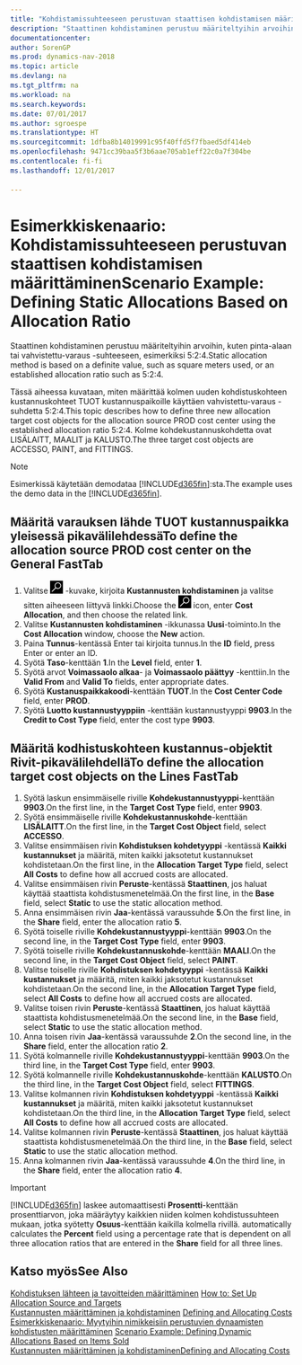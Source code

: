 ```yaml
---
title: "Kohdistamissuhteeseen perustuvan staattisen kohdistamisen määrittäminen"
description: "Staattinen kohdistaminen perustuu määriteltyihin arvoihin, kuten pinta-alaan tai vahvistettu-varaus -suhteeseen, esimerkiksi 5:2:4."
documentationcenter: 
author: SorenGP
ms.prod: dynamics-nav-2018
ms.topic: article
ms.devlang: na
ms.tgt_pltfrm: na
ms.workload: na
ms.search.keywords: 
ms.date: 07/01/2017
ms.author: sgroespe
ms.translationtype: HT
ms.sourcegitcommit: 1dfba8b14019991c95f40ffd5f7fbaed5df414eb
ms.openlocfilehash: 9471cc39baa5f3b6aae705ab1eff22c0a7f304be
ms.contentlocale: fi-fi
ms.lasthandoff: 12/01/2017

---
```

# <a name="scenario-example-defining-static-allocations-based-on-allocation-ratio"></a><span data-ttu-id="50b1e-103">Esimerkkiskenaario: Kohdistamissuhteeseen perustuvan staattisen kohdistamisen määrittäminen</span><span class="sxs-lookup"><span data-stu-id="50b1e-103">Scenario Example: Defining Static Allocations Based on Allocation Ratio</span></span>
<span data-ttu-id="50b1e-104">Staattinen kohdistaminen perustuu määriteltyihin arvoihin, kuten pinta-alaan tai vahvistettu-varaus -suhteeseen, esimerkiksi 5:2:4.</span><span class="sxs-lookup"><span data-stu-id="50b1e-104">Static allocation method is based on a definite value, such as square meters used, or an established allocation ratio such as 5:2:4.</span></span>  

<span data-ttu-id="50b1e-105">Tässä aiheessa kuvataan, miten määrittää kolmen uuden kohdistuskohteen kustannuskohteet TUOT kustannuspaikoille käyttäen vahvistettu-varaus -suhdetta 5:2:4.</span><span class="sxs-lookup"><span data-stu-id="50b1e-105">This topic describes how to define three new allocation target cost objects for the allocation source PROD cost center using the established allocation ratio 5:2:4.</span></span> <span data-ttu-id="50b1e-106">Kolme kohdekustannuskohdetta ovat LISÄLAITT, MAALIT ja KALUSTO.</span><span class="sxs-lookup"><span data-stu-id="50b1e-106">The three target cost objects are ACCESSO, PAINT, and FITTINGS.</span></span>  

> [!NOTE]  
>  <span data-ttu-id="50b1e-107">Esimerkissä käytetään demodataa [!INCLUDE[d365fin](includes/d365fin_md.md)]:sta.</span><span class="sxs-lookup"><span data-stu-id="50b1e-107">The example uses the demo data in the [!INCLUDE[d365fin](includes/d365fin_md.md)].</span></span>  

## <a name="to-define-the-allocation-source-prod-cost-center-on-the-general-fasttab"></a><span data-ttu-id="50b1e-108">Määritä varauksen lähde TUOT kustannuspaikka yleisessä pikavälilehdessä</span><span class="sxs-lookup"><span data-stu-id="50b1e-108">To define the allocation source PROD cost center on the General FastTab</span></span>  

1.  <span data-ttu-id="50b1e-109">Valitse ![Etsi sivu tai raportti](media/ui-search/search_small.png "Etsi sivu tai raportti -kuvake") -kuvake, kirjoita **Kustannusten kohdistaminen** ja valitse sitten aiheeseen liittyvä linkki.</span><span class="sxs-lookup"><span data-stu-id="50b1e-109">Choose the ![Search for Page or Report](media/ui-search/search_small.png "Search for Page or Report icon") icon, enter **Cost Allocation**, and then choose the related link.</span></span>  
2.  <span data-ttu-id="50b1e-110">Valitse **Kustannusten kohdistaminen** -ikkunassa **Uusi**-toiminto.</span><span class="sxs-lookup"><span data-stu-id="50b1e-110">In the **Cost Allocation** window, choose the **New** action.</span></span>  
3.  <span data-ttu-id="50b1e-111">Paina **Tunnus**-kentässä Enter tai kirjoita tunnus.</span><span class="sxs-lookup"><span data-stu-id="50b1e-111">In the **ID** field, press Enter or enter an ID.</span></span>  
4.  <span data-ttu-id="50b1e-112">Syötä **Taso**-kenttään **1**.</span><span class="sxs-lookup"><span data-stu-id="50b1e-112">In the **Level** field, enter **1**.</span></span>  
5.  <span data-ttu-id="50b1e-113">Syötä arvot **Voimassaolo alkaa**- ja **Voimassaolo päättyy** -kenttiin.</span><span class="sxs-lookup"><span data-stu-id="50b1e-113">In the **Valid From** and **Valid To** fields, enter appropriate dates.</span></span>  
6.  <span data-ttu-id="50b1e-114">Syötä **Kustanuspaikkakoodi**-kenttään **TUOT**.</span><span class="sxs-lookup"><span data-stu-id="50b1e-114">In the **Cost Center Code** field, enter **PROD**.</span></span>  
7.  <span data-ttu-id="50b1e-115">Syötä **Luotto kustannustyyppiin** -kenttään kustannustyyppi **9903**.</span><span class="sxs-lookup"><span data-stu-id="50b1e-115">In the **Credit to Cost Type** field, enter the cost type **9903**.</span></span>  

## <a name="to-define-the-allocation-target-cost-objects-on-the-lines-fasttab"></a><span data-ttu-id="50b1e-116">Määritä kodhistuskohteen kustannus-objektit Rivit-pikavälilehdellä</span><span class="sxs-lookup"><span data-stu-id="50b1e-116">To define the allocation target cost objects on the Lines FastTab</span></span>  

1.  <span data-ttu-id="50b1e-117">Syötä laskun ensimmäiselle riville **Kohdekustannustyyppi**-kenttään **9903**.</span><span class="sxs-lookup"><span data-stu-id="50b1e-117">On the first line, in the **Target Cost Type** field, enter **9903**.</span></span>  
2.  <span data-ttu-id="50b1e-118">Syötä ensimmäiselle riville **Kohdekustannuskohde**-kenttään **LISÄLAITT**.</span><span class="sxs-lookup"><span data-stu-id="50b1e-118">On the first line, in the **Target Cost Object** field, select **ACCESSO**.</span></span>  
3.  <span data-ttu-id="50b1e-119">Valitse ensimmäisen rivin **Kohdistuksen kohdetyyppi** -kentässä **Kaikki kustannukset** ja määritä, miten kaikki jaksotetut kustannukset kohdistetaan.</span><span class="sxs-lookup"><span data-stu-id="50b1e-119">On the first line, in the **Allocation Target Type** field, select **All Costs** to define how all accrued costs are allocated.</span></span>  
4.  <span data-ttu-id="50b1e-120">Valitse ensimmäisen rivin **Peruste**-kentässä **Staattinen**, jos haluat käyttää staattista kohdistusmenetelmää.</span><span class="sxs-lookup"><span data-stu-id="50b1e-120">On the first line, in the **Base** field, select **Static** to use the static allocation method.</span></span>  
5.  <span data-ttu-id="50b1e-121">Anna ensimmäisen rivin **Jaa**-kentässä varaussuhde **5**.</span><span class="sxs-lookup"><span data-stu-id="50b1e-121">On the first line, in the **Share** field, enter the allocation ratio **5**.</span></span>  
6.  <span data-ttu-id="50b1e-122">Syötä toiselle riville **Kohdekustannustyyppi**-kenttään **9903**.</span><span class="sxs-lookup"><span data-stu-id="50b1e-122">On the second line, in the **Target Cost Type** field, enter **9903**.</span></span>  
7.  <span data-ttu-id="50b1e-123">Syötä toiselle riville **Kohdekustannuskohde**-kenttään **MAALI**.</span><span class="sxs-lookup"><span data-stu-id="50b1e-123">On the second line, in the **Target Cost Object** field, select **PAINT**.</span></span>  
8.  <span data-ttu-id="50b1e-124">Valitse toiselle riville **Kohdistuksen kohdetyyppi** -kentässä **Kaikki kustannukset** ja määritä, miten kaikki jaksotetut kustannukset kohdistetaan.</span><span class="sxs-lookup"><span data-stu-id="50b1e-124">On the second line, in the **Allocation Target Type** field, select **All Costs** to define how all accrued costs are allocated.</span></span>  
9. <span data-ttu-id="50b1e-125">Valitse toisen rivin **Peruste**-kentässä **Staattinen**, jos haluat käyttää staattista kohdistusmenetelmää.</span><span class="sxs-lookup"><span data-stu-id="50b1e-125">On the second line, in the **Base** field, select **Static** to use the static allocation method.</span></span>  
10. <span data-ttu-id="50b1e-126">Anna toisen rivin **Jaa**-kentässä varaussuhde **2**.</span><span class="sxs-lookup"><span data-stu-id="50b1e-126">On the second line, in the **Share** field, enter the allocation ratio **2**.</span></span>  
11. <span data-ttu-id="50b1e-127">Syötä kolmannelle riville **Kohdekustannustyyppi**-kenttään **9903**.</span><span class="sxs-lookup"><span data-stu-id="50b1e-127">On the third line, in the **Target Cost Type** field, enter **9903**.</span></span>  
12. <span data-ttu-id="50b1e-128">Syötä kolmannelle riville **Kohdekustannuskohde**-kenttään **KALUSTO**.</span><span class="sxs-lookup"><span data-stu-id="50b1e-128">On the third line, in the **Target Cost Object** field, select **FITTINGS**.</span></span>  
13. <span data-ttu-id="50b1e-129">Valitse kolmannen rivin **Kohdistuksen kohdetyyppi** -kentässä **Kaikki kustannukset** ja määritä, miten kaikki jaksotetut kustannukset kohdistetaan.</span><span class="sxs-lookup"><span data-stu-id="50b1e-129">On the third line, in the **Allocation Target Type** field, select **All Costs** to define how all accrued costs are allocated.</span></span>  
14. <span data-ttu-id="50b1e-130">Valitse kolmannen rivin **Peruste**-kentässä **Staattinen**, jos haluat käyttää staattista kohdistusmenetelmää.</span><span class="sxs-lookup"><span data-stu-id="50b1e-130">On the third line, in the **Base** field, select **Static** to use the static allocation method.</span></span>  
15. <span data-ttu-id="50b1e-131">Anna kolmannen rivin **Jaa**-kentässä varaussuhde **4**.</span><span class="sxs-lookup"><span data-stu-id="50b1e-131">On the third line, in the **Share** field, enter the allocation ratio **4**.</span></span>  

> [!IMPORTANT]  
>  [!INCLUDE[d365fin](includes/d365fin_md.md)]<span data-ttu-id="50b1e-132"> laskee automaattisesti **Prosentti**-kenttään prosenttiarvon, joka määräytyy kaikkien niiden kolmen kohdistussuhteen mukaan, jotka syötetty **Osuus**-kenttään kaikilla kolmella rivillä.</span><span class="sxs-lookup"><span data-stu-id="50b1e-132"> automatically calculates the **Percent** field using a percentage rate that is dependent on all three allocation ratios that are entered in the **Share** field for all three lines.</span></span>  

## <a name="see-also"></a><span data-ttu-id="50b1e-133">Katso myös</span><span class="sxs-lookup"><span data-stu-id="50b1e-133">See Also</span></span>  
<span data-ttu-id="50b1e-134">[Kohdistuksen lähteen ja tavoitteiden määrittäminen](finance-how-to-set-up-allocation-source-and-targets.md) </span><span class="sxs-lookup"><span data-stu-id="50b1e-134">[How to: Set Up Allocation Source and Targets](finance-how-to-set-up-allocation-source-and-targets.md) </span></span>  
<span data-ttu-id="50b1e-135">[Kustannusten määrittäminen ja kohdistaminen](finance-define-and-allocate-costs.md) </span><span class="sxs-lookup"><span data-stu-id="50b1e-135">[Defining and Allocating Costs](finance-define-and-allocate-costs.md) </span></span>  
<span data-ttu-id="50b1e-136">[Esimerkkiskenaario: Myytyihin nimikkeisiin perustuvien dynaamisten kohdistusten määrittäminen](finance-scenario-example-defining-dynamic-allocations-based-on-items-sold.md) </span><span class="sxs-lookup"><span data-stu-id="50b1e-136">[Scenario Example: Defining Dynamic Allocations Based on Items Sold](finance-scenario-example-defining-dynamic-allocations-based-on-items-sold.md) </span></span>  
[<span data-ttu-id="50b1e-137">Kustannusten määrittäminen ja kohdistaminen</span><span class="sxs-lookup"><span data-stu-id="50b1e-137">Defining and Allocating Costs</span></span>](finance-define-and-allocate-costs.md)

